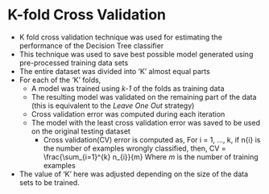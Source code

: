 
# K-fold Cross Validation

- K fold cross validation technique was used for estimating the performance of the Decision Tree classifier 
- This technique was used to save best possible model generated using pre-processed training data sets
- The entire dataset was divided into ‘K’ almost equal parts
- For each of the ‘K’ folds,
  * A model was trained using *k-1* of the folds as training data
  * The resulting model was validated on the remaining part of the data (this is equivalent to the *Leave One Out* strategy)
  * Cross validation error was computed during each iteration
  * The model with the least cross validation error was saved to be used on the original testing dataset
    - Cross validation(CV) error is computed as,
	For i =  1, …, k, if n{i} is the number of examples wrongly classified,
	then,
    CV = \frac{\sum_{i=1}^{k} n_{i}}{m} 
	Where *m* is the number of training examples
- The value of ‘K’ here was adjusted depending on the size of the data sets to be trained.